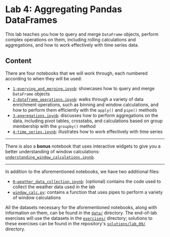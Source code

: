 # Lab 4: Aggregating Pandas DataFrames

This lab teaches you how to query and merge `DataFrame` objects, perform complex operations on them, including rolling calculations and aggregations, and how to work effectively with time series data.

## Content

There are four notebooks that we will work through, each numbered according to when they will be used:

- [`1-querying_and_merging.ipynb`](./1-querying_and_merging.ipynb): showcases how to query and merge `DataFrame` objects
- [`2-dataframe_operations.ipynb`](./2-dataframe_operations.ipynb): walks through a variety of data enrichment operations, such as binning and window calculations, and how to perform them efficiently with the `apply()` and `pipe()` methods 
- [`3-aggregations.ipynb`](./3-aggregations.ipynb): discusses how to perform aggregations on the data, including pivot tables, crosstabs, and calculations based on group membership with the `groupby()` method
- [`4-time_series.ipynb`](./4-time_series.ipynb): illustrates how to work effectively with time series

-----

There is also a **bonus** notebook that uses interactive widgets to give you a better understanding of window calculations: [`understanding_window_calculations.ipynb`](./understanding_window_calculations.ipynb).

-----

In addition to the aforementioned notebooks, we have two additional files:
- [`0-weather_data_collection.ipynb`](./0-weather_data_collection.ipynb): (optional) contains the code used to collect the weather data used in the lab
- [`window_calc.py`](./window_calc.py): contains a function that uses pipes to perform a variety of window calculations

All the datasets necessary for the aforementioned notebooks, along with information on them, can be found in the [`data/`](./data) directory. The end-of-lab exercises will use the datasets in the [`exercises/`](./exercises) directory; solutions to these exercises can be found in the repository's [`solutions/lab_09/`](../solutions/lab_09) directory.

